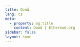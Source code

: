 ```yaml
---
title: Domů
lang: cs
meta:
  - property: og:title
    content: Domů | Ethereum.org
sidebar: false
layout: home
---
```


<HomePage/>
